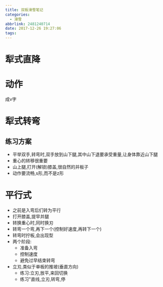 ```yaml
---
title: 双板滑雪笔记
categories:
  - 滑雪
abbrlink: 2481240714
date: 2017-12-26 19:27:06
tags:
---
```

# 犁式直降
# 动作
成v字

# 犁式转弯
## 练习方案
- 平举双手,转弯时,双手放到山下腿,其中山下退要承受重量,让身体靠近山下腿
- 重心的转移很重要
- 山上腿,打开(解锁)膝盖,很自然的并板子
- 动作要流畅,s形,而不是z形

# 平行式
- 之前是入弯后们转为平行
- 打开膝盖,提早并腿
- 转换重心时,同时换刃
- 转弯一个弯,再下一个(控制好速度,再转下一个)
- 转弯时拧板,会出现型
- 两个阶段:
    + 准备入弯
    + 控制速度
    + 避免过早结束转弯
- 立刃,类似于单板的推坡(垂直方向)
    + 练习:立刃,放平,来回切换
    + 练习"直线,立刃,转弯,停


